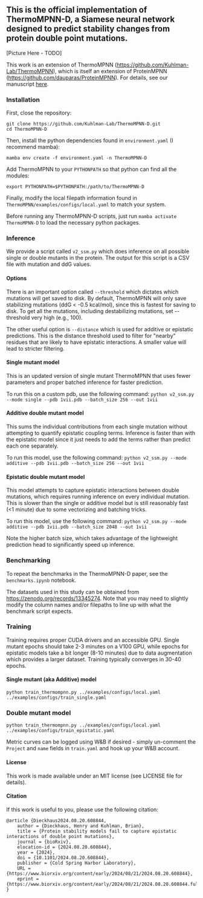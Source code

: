 ## This is the official implementation of ThermoMPNN-D, a Siamese neural network designed to predict stability changes from protein double point mutations.

[Picture Here - TODO]

This work is an extension of ThermoMPNN (https://github.com/Kuhlman-Lab/ThermoMPNN), which is itself an extension of ProteinMPNN (https://github.com/dauparas/ProteinMPNN). For details, see our manuscript [here](https://www.biorxiv.org/content/10.1101/2024.08.20.608844v1).


### Installation

First, close the repository:
```
git clone https://github.com/Kuhlman-Lab/ThermoMPNN-D.git
cd ThermoMPNN-D
```


Then, install the python dependencies found in ```environment.yaml``` (I recommend mamba):
```
mamba env create -f environment.yaml -n ThermoMPNN-D
```

Add ThermoMPNN to your ```PYTHONPATH``` so that python can find all the modules: 
```
export PYTHONPATH=$PYTHONPATH:/path/to/ThermoMPNN-D
```

Finally, modify the local filepath information found in ```ThermoMPNN/examples/configs/local.yaml``` to match your system.

Before running any ThermoMPNN-D scripts, just run ```mamba activate ThermoMPNN-D``` to load the necessary python packages.

### Inference

We provide a script called ```v2_ssm.py``` which does inference on all possible single or double mutants in the protein. The output for this script is a CSV file with mutation and ddG values.

#### Options

There is an important option called ```--threshold``` which dictates which mutations will get saved to disk. By default, ThermoMPNN will only save stabilizing mutations (ddG < -0.5 kcal/mol), since this is fastest for saving to disk. To get all the mutations, including destabilizing mutations, set --threshold very high (e.g., 100).

The other useful option is ```--distance``` which is used for additive or epistatic predictions. This is the distance threshold used to filter for "nearby" residues that are likely to have epistatic interactions. A smaller value will lead to stricter filtering.

#### Single mutant model
This is an updated version of single mutant ThermoMPNN that uses fewer parameters and proper batched inference for faster prediction.

To run this on a custom pdb, use the following command:
```python v2_ssm.py --mode single --pdb 1vii.pdb --batch_size 256 --out 1vii```

#### Additive double mutant model
This sums the individual contributions from each single mutation without attempting to quantify epistatic coupling terms. Inference is faster than with the epistatic model since it just needs to add the terms rather than predict each one separately.

To run this model, use the following command:
```python v2_ssm.py --mode additive --pdb 1vii.pdb --batch_size 256 --out 1vii```

#### Epistatic double mutant model
This model attempts to capture epistatic interactions between double mutations, which requires running inference on every individual mutation. This is slower than the single or additive model but is still reasonably fast (<1 minute) due to some vectorizing and batching tricks.

To run this model, use the following command:
```python v2_ssm.py --mode additive --pdb 1vii.pdb --batch_size 2048 --out 1vii```

Note the higher batch size, which takes advantage of the lightweight prediction head to significantly speed up inference.

### Benchmarking
To repeat the benchmarks in the ThermoMPNN-D paper, see the ```benchmarks.ipynb``` notebook. 

The datasets used in this study can be obtained from https://zenodo.org/records/13345274. Note that you may need to slightly modify the column names and/or filepaths to line up with what the benchmark script expects.

### Training

Training requires proper CUDA drivers and an accessible GPU. Single mutant epochs should take 2-3 minutes on a V100 GPU, while epochs for epistatic models take a bit longer (8-10 minutes) due to data augmentation which provides a larger dataset. Training typically converges in 30-40 epochs. 

#### Single mutant (aka Additive) model

```python train_thermompnn.py ../examples/configs/local.yaml ../examples/configs/train_single.yaml```

### Double mutant model

```python train_thermompnn.py ../examples/configs/local.yaml ../examples/configs/train_epistatic.yaml```

Metric curves can be logged using W&B if desired - simply un-comment the ```Project``` and ```name``` fields in ```train.yaml``` and hook up your W&B account.

#### License

This work is made available under an MIT license (see LICENSE file for details).

#### Citation

If this work is useful to you, please use the following citation:
```
@article {Dieckhaus2024.08.20.608844,
	author = {Dieckhaus, Henry and Kuhlman, Brian},
	title = {Protein stability models fail to capture epistatic interactions of double point mutations},
    journal = {bioRxiv},
	elocation-id = {2024.08.20.608844},
	year = {2024},
	doi = {10.1101/2024.08.20.608844},
	publisher = {Cold Spring Harbor Laboratory},
	URL = {https://www.biorxiv.org/content/early/2024/08/21/2024.08.20.608844},
	eprint = {https://www.biorxiv.org/content/early/2024/08/21/2024.08.20.608844.full.pdf},
}
```
